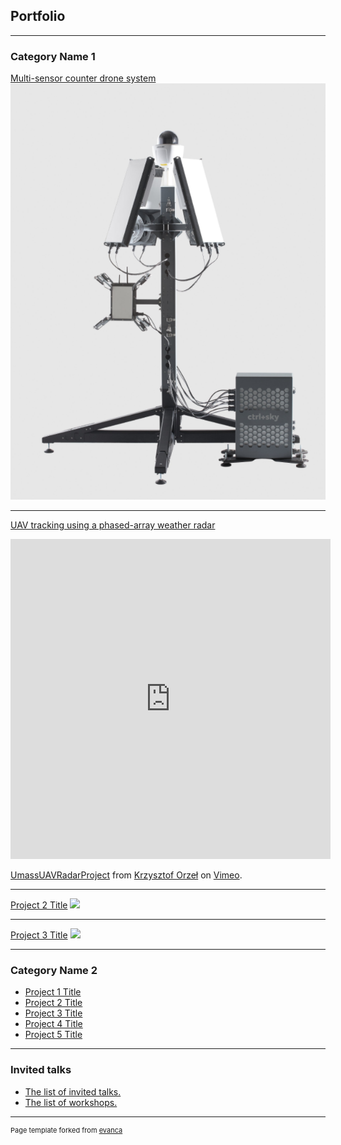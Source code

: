 ## Portfolio

---

### Category Name 1 

[Multi-sensor counter drone system](/sample_page)
<img src="images/aps.png?raw=true"/>

---
[UAV tracking using a phased-array weather radar](/pdf/sample_presentation.pdf)

<iframe src="https://player.vimeo.com/video/275839325" width="512" height="512" frameborder="0" allow="autoplay; fullscreen" allowfullscreen></iframe>
<p><a href="https://vimeo.com/275839325">UmassUAVRadarProject</a> from <a href="https://vimeo.com/user4984527">Krzysztof Orzeł</a> on <a href="https://vimeo.com">Vimeo</a>.</p>

---

[Project 2 Title](/pdf/sample_presentation.pdf)
<img src="images/dummy_thumbnail.jpg?raw=true"/>

---
[Project 3 Title](http://example.com/)
<img src="images/dummy_thumbnail.jpg?raw=true"/>

---

### Category Name 2

- [Project 1 Title](http://example.com/)
- [Project 2 Title](http://example.com/)
- [Project 3 Title](http://example.com/)
- [Project 4 Title](http://example.com/)
- [Project 5 Title](http://example.com/)

---

### Invited talks
- [The list of invited talks.](/invitedtalks)
- [The list of workshops.](/workshops)



---
<p style="font-size:11px">Page template forked from <a href="https://github.com/evanca/quick-portfolio">evanca</a></p>
<!-- Remove above link if you don't want to attibute -->
